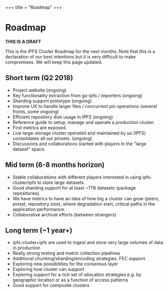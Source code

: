 +++
title = "Roadmap"
+++

# Roadmap

**THIS IS A DRAFT**

This is the IPFS Cluster Roadmap for the next months. Note that this is a declaration of our best intentions but it is very difficult to make compromises. We will keep this page updated.

## Short term (Q2 2018)

* Project website (ongoing)
* Key functionality extraction from go-ipfs / importers (ongoing)
* Sharding support prototype (ongoing)
* Improve UX to handle larger files / concurrent pin operations (several fronts, some ongoing)
* Efficient repository disk usage in IPFS (ongoing)
* Reference guide to setup, manage and operate a production cluster.
* First metrics are exposed.
* Live large-storage cluster operated and maintained by us (IPFS) consolidates all our pinsets. (ongoing)
* Discussions and collaborations started with players in the "large dataset" space.

## Mid term (6-8 months horizon)

* Stable collaborations with different players interested in using ipfs-cluster/ipfs to store large datasets.
* Good sharding support for at least ~1TB datasets (package repositories).
* We have metrics to have an idea of how big a cluster can grow (peers, pinset, repository size), where degradation start, critical paths in the application performance.
* Collaborative archival efforts (between strangers)

## Long term (~1 year+)

* ipfs-cluster+ipfs are used to ingest and store very large volumes of data in production
* Really strong testing and metric collection pipelines
* Additional chunking/sharding/encoding strategies. FEC support.
* Exploring new possibilities for the consensus layer
* Exploring how cluster can support 
* Exploring support for a rich set of allocation strategies e.g. by geographic location or as a function of access patterns
* Good support for composite clusters
